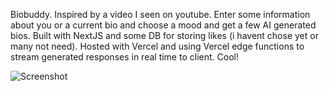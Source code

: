 Biobuddy. Inspired by a video I seen on youtube. Enter some information about you or a current bio and choose a mood and get a few AI generated bios. Built with NextJS and some DB for storing likes (i havent chose yet or many not need). Hosted with Vercel and using Vercel edge functions to stream generated responses in real time to client. Cool!



![Screenshot](https://user-images.githubusercontent.com/8199069/216249639-0d6f6d75-6021-4b9d-b4e6-ea685108b7ec.png)

